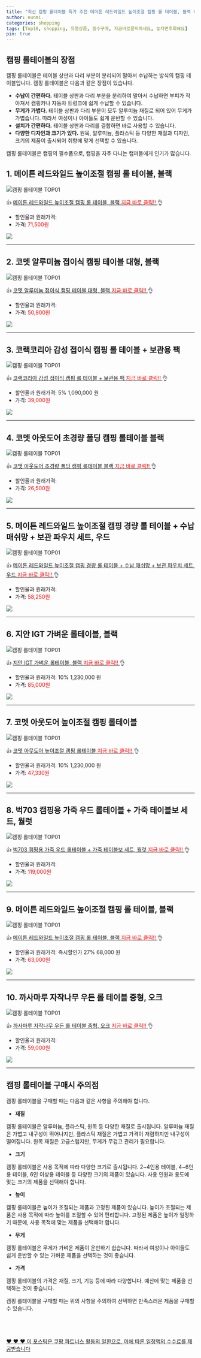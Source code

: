 ```yaml
---
title: "최신 캠핑 롤테이블 특가 추천 메이튼 레드와일드 높이조절 캠핑 롤 테이블, 블랙 비교 장점"
author: eunmi.
categories: shopping
tags: [Top10, shopping, 유행상품, 필수구매, 지금바로클릭하세요, 놓치면후회해요]
pin: true
---
```

## 캠핑 롤테이블의 장점

캠핑 롤테이블은 테이블 상판과 다리 부분이 분리되어 말아서 수납하는 방식의 캠핑 테이블입니다. 캠핑 롤테이블은 다음과 같은 장점이 있습니다.

* **수납이 간편하다.** 테이블 상판과 다리 부분을 분리하여 말아서 수납하면 부피가 작아져서 캠핑카나 자동차 트렁크에 쉽게 수납할 수 있습니다.
* **무게가 가볍다.** 테이블 상판과 다리 부분이 모두 알루미늄 재질로 되어 있어 무게가 가볍습니다. 따라서 여성이나 아이들도 쉽게 운반할 수 있습니다.
* **설치가 간편하다.** 테이블 상판과 다리를 결합하면 바로 사용할 수 있습니다.
* **다양한 디자인과 크기가 있다.** 원목, 알루미늄, 플라스틱 등 다양한 재질과 디자인, 크기의 제품이 출시되어 취향에 맞게 선택할 수 있습니다.

캠핑 롤테이블은 캠핑의 필수품으로, 캠핑을 자주 다니는 캠퍼들에게 인기가 많습니다.

   

## 1. 메이튼 레드와일드 높이조절 캠핑 롤 테이블, 블랙

![캠핑 롤테이블 TOP01](https://thumbnail6.coupangcdn.com/thumbnails/remote/230x230ex/image/retail/images/1762975484660897-acf754f7-9d48-47db-b0aa-61bf51676da0.jpg)


👍 [메이튼 레드와일드 높이조절 캠핑 롤 테이블, 블랙 <font color=red> 지금 바로 클릭!! </font> ](https://link.coupang.com/re/AFFSDP?lptag=AF3617701&subid=GithubCoopas&pageKey=6504116989&traceid=V0-153&itemId=14334644491&vendorItemId=81579222165) 👌 


- 할인율과 원래가격: 
- 가격: <span style='color:red'>71,500원</span>

[![](/discount_price.png)](https://link.coupang.com/re/AFFSDP?lptag=AF3617701&subid=GithubCoopas&pageKey=6504116989&traceid=V0-153&itemId=14334644491&vendorItemId=81579222165)

---


   

## 2. 코멧 알루미늄 접이식 캠핑 테이블 대형, 블랙

![캠핑 롤테이블 TOP01](https://thumbnail9.coupangcdn.com/thumbnails/remote/230x230ex/image/retail/images/19686204812924-daa90b2b-fa8f-4874-b84e-87506c241302.JPG)


👍 [코멧 알루미늄 접이식 캠핑 테이블 대형, 블랙 <font color=red> 지금 바로 클릭!! </font> ](https://link.coupang.com/re/AFFSDP?lptag=AF3617701&subid=GithubCoopas&pageKey=4702806339&traceid=V0-153&itemId=10330659828&vendorItemId=77612882028) 👌 


- 할인율과 원래가격: 
- 가격: <span style='color:red'>50,900원</span>

[![](/discount_price.png)](https://link.coupang.com/re/AFFSDP?lptag=AF3617701&subid=GithubCoopas&pageKey=4702806339&traceid=V0-153&itemId=10330659828&vendorItemId=77612882028)

---


   

## 3. 코랙코리아 감성 접이식 캠핑 롤 테이블 + 보관용 팩

![캠핑 롤테이블 TOP01](https://thumbnail6.coupangcdn.com/thumbnails/remote/230x230ex/image/vendor_inventory/7e00/51b39b114ab82aa5773a7315c63cdccca5db61cf1b9b7a457df9d2ba92f2.jpg)


👍 [코랙코리아 감성 접이식 캠핑 롤 테이블 + 보관용 팩 <font color=red> 지금 바로 클릭!! </font> ](https://link.coupang.com/re/AFFSDP?lptag=AF3617701&subid=GithubCoopas&pageKey=1987309911&traceid=V0-153&itemId=3381403800&vendorItemId=86760968376) 👌 


- 할인율과 원래가격: 5%  1,090,000   원
- 가격: <span style='color:red'>39,000원</span>

[![](/discount_price.png)](https://link.coupang.com/re/AFFSDP?lptag=AF3617701&subid=GithubCoopas&pageKey=1987309911&traceid=V0-153&itemId=3381403800&vendorItemId=86760968376)

---


   

## 4. 코멧 아웃도어 초경량 폴딩 캠핑 롤테이블 블랙

![캠핑 롤테이블 TOP01](https://thumbnail10.coupangcdn.com/thumbnails/remote/230x230ex/image/retail/images/6430670148763970-3906d8c3-a6a1-473f-95ba-764d84f441f7.JPG)


👍 [코멧 아웃도어 초경량 폴딩 캠핑 롤테이블 블랙 <font color=red> 지금 바로 클릭!! </font> ](https://link.coupang.com/re/AFFSDP?lptag=AF3617701&subid=GithubCoopas&pageKey=6699696760&traceid=V0-153&itemId=15513695681&vendorItemId=82732986782) 👌 


- 할인율과 원래가격: 
- 가격: <span style='color:red'>26,500원</span>

[![](/discount_price.png)](https://link.coupang.com/re/AFFSDP?lptag=AF3617701&subid=GithubCoopas&pageKey=6699696760&traceid=V0-153&itemId=15513695681&vendorItemId=82732986782)

---


   

## 5. 메이튼 레드와일드 높이조절 캠핑 경량 롤 테이블 + 수납 매쉬망 + 보관 파우치 세트, 우드

![캠핑 롤테이블 TOP01](https://thumbnail6.coupangcdn.com/thumbnails/remote/230x230ex/image/retail/images/2438522499658279-32f4fdab-42e4-43c5-b5f7-9c05aafbcbe4.jpg)


👍 [메이튼 레드와일드 높이조절 캠핑 경량 롤 테이블 + 수납 매쉬망 + 보관 파우치 세트, 우드 <font color=red> 지금 바로 클릭!! </font> ](https://link.coupang.com/re/AFFSDP?lptag=AF3617701&subid=GithubCoopas&pageKey=6765429213&traceid=V0-153&itemId=15868749557&vendorItemId=83078258420) 👌 


- 할인율과 원래가격: 
- 가격: <span style='color:red'>58,250원</span>

[![](/discount_price.png)](https://link.coupang.com/re/AFFSDP?lptag=AF3617701&subid=GithubCoopas&pageKey=6765429213&traceid=V0-153&itemId=15868749557&vendorItemId=83078258420)

---


   

## 6. 지안 IGT 가벼운 롤테이블, 블랙

![캠핑 롤테이블 TOP01](https://thumbnail8.coupangcdn.com/thumbnails/remote/230x230ex/image/vendor_inventory/84e1/45c569baf54d3a0506f4e3b182b719da5dd3a607c34049de23673dd509d8.jpg)


👍 [지안 IGT 가벼운 롤테이블, 블랙 <font color=red> 지금 바로 클릭!! </font> ](https://link.coupang.com/re/AFFSDP?lptag=AF3617701&subid=GithubCoopas&pageKey=7600963441&traceid=V0-153&itemId=20106584847&vendorItemId=87201509903) 👌 


- 할인율과 원래가격: 10%  1,230,000   원
- 가격: <span style='color:red'>85,000원</span>

[![](/discount_price.png)](https://link.coupang.com/re/AFFSDP?lptag=AF3617701&subid=GithubCoopas&pageKey=7600963441&traceid=V0-153&itemId=20106584847&vendorItemId=87201509903)

---


   

## 7. 코멧 아웃도어 높이조절 캠핑 롤테이블

![캠핑 롤테이블 TOP01](https://thumbnail9.coupangcdn.com/thumbnails/remote/230x230ex/image/retail/images/302871861075393-91dc8c36-b6b6-4767-8809-567d24083d41.jpg)


👍 [코멧 아웃도어 높이조절 캠핑 롤테이블 <font color=red> 지금 바로 클릭!! </font> ](https://link.coupang.com/re/AFFSDP?lptag=AF3617701&subid=GithubCoopas&pageKey=7297714679&traceid=V0-153&itemId=18666896279&vendorItemId=85801346741) 👌 


- 할인율과 원래가격: 10%  1,230,000   원
- 가격: <span style='color:red'>47,330원</span>

[![](/discount_price.png)](https://link.coupang.com/re/AFFSDP?lptag=AF3617701&subid=GithubCoopas&pageKey=7297714679&traceid=V0-153&itemId=18666896279&vendorItemId=85801346741)

---


   

## 8. 벅703 캠핑용 가죽 우드 롤테이블 + 가죽 테이블보 세트, 월럿

![캠핑 롤테이블 TOP01](https://thumbnail6.coupangcdn.com/thumbnails/remote/230x230ex/image/rs_quotation_api/uv6xc6oq/2037461cc56942caa33d723dd6ee3c1a.jpg)


👍 [벅703 캠핑용 가죽 우드 롤테이블 + 가죽 테이블보 세트, 월럿 <font color=red> 지금 바로 클릭!! </font> ](https://link.coupang.com/re/AFFSDP?lptag=AF3617701&subid=GithubCoopas&pageKey=5637441070&traceid=V0-153&itemId=9187114064&vendorItemId=76472931116) 👌 


- 할인율과 원래가격: 
- 가격: <span style='color:red'>119,000원</span>

[![](/discount_price.png)](https://link.coupang.com/re/AFFSDP?lptag=AF3617701&subid=GithubCoopas&pageKey=5637441070&traceid=V0-153&itemId=9187114064&vendorItemId=76472931116)

---


   

## 9. 메이튼 레드와일드 높이조절 캠핑 롤 테이블, 블랙

![캠핑 롤테이블 TOP01](https://thumbnail7.coupangcdn.com/thumbnails/remote/230x230ex/image/retail/images/1274039531732232-8ca08516-2df7-4c65-9427-0b2ab892842a.jpg)


👍 [메이튼 레드와일드 높이조절 캠핑 롤 테이블, 블랙 <font color=red> 지금 바로 클릭!! </font> ](https://link.coupang.com/re/AFFSDP?lptag=AF3617701&subid=GithubCoopas&pageKey=6504116989&traceid=V0-153&itemId=14334644493&vendorItemId=81579222184) 👌 


- 할인율과 원래가격: 즉시할인가 27%  68,000   원
- 가격: <span style='color:red'>63,000원</span>

[![](/discount_price.png)](https://link.coupang.com/re/AFFSDP?lptag=AF3617701&subid=GithubCoopas&pageKey=6504116989&traceid=V0-153&itemId=14334644493&vendorItemId=81579222184)

---


   

## 10. 까사마루 자작나무 우든 롤 테이블 중형, 오크

![캠핑 롤테이블 TOP01](https://thumbnail6.coupangcdn.com/thumbnails/remote/230x230ex/image/rs_quotation_api/4qwx1ai1/e3104768be234df3a710e3bee1594901.jpg)


👍 [까사마루 자작나무 우든 롤 테이블 중형, 오크 <font color=red> 지금 바로 클릭!! </font> ](https://link.coupang.com/re/AFFSDP?lptag=AF3617701&subid=GithubCoopas&pageKey=4758528991&traceid=V0-153&itemId=6061267011&vendorItemId=73358214201) 👌 


- 할인율과 원래가격: 
- 가격: <span style='color:red'>59,000원</span>

[![](/discount_price.png)](https://link.coupang.com/re/AFFSDP?lptag=AF3617701&subid=GithubCoopas&pageKey=4758528991&traceid=V0-153&itemId=6061267011&vendorItemId=73358214201)

---
## 캠핑 롤테이블 구매시 주의점

캠핑 롤테이블을 구매할 때는 다음과 같은 사항을 주의해야 합니다.

* **재질**

캠핑 롤테이블은 알루미늄, 플라스틱, 원목 등 다양한 재질로 출시됩니다. 알루미늄 재질은 가볍고 내구성이 뛰어나지만, 플라스틱 재질은 가볍고 가격이 저렴하지만 내구성이 떨어집니다. 원목 재질은 고급스럽지만, 무게가 무겁고 관리가 필요합니다.

* **크기**

캠핑 롤테이블은 사용 목적에 따라 다양한 크기로 출시됩니다. 2~4인용 테이블, 4~6인용 테이블, 6인 이상용 테이블 등 다양한 크기의 제품이 있습니다. 사용 인원과 용도에 맞는 크기의 제품을 선택해야 합니다.

* **높이**

캠핑 롤테이블은 높이가 조절되는 제품과 고정된 제품이 있습니다. 높이가 조절되는 제품은 사용 목적에 따라 높이를 조절할 수 있어 편리합니다. 고정된 제품은 높이가 일정하기 때문에, 사용 목적에 맞는 제품을 선택해야 합니다.

* **무게**

캠핑 롤테이블은 무게가 가벼운 제품이 운반하기 쉽습니다. 따라서 여성이나 아이들도 쉽게 운반할 수 있는 가벼운 제품을 선택하는 것이 좋습니다.

* **가격**

캠핑 롤테이블의 가격은 재질, 크기, 기능 등에 따라 다양합니다. 예산에 맞는 제품을 선택하는 것이 좋습니다.

캠핑 롤테이블을 구매할 때는 위의 사항을 주의하여 선택하면 만족스러운 제품을 구매할 수 있습니다.<br><br><br><br><br> [ ❤ ❤ ❤ 이 포스팅은 쿠팡 파트너스 활동의 일환으로, 이에 따른 일정액의 수수료를 제공받습니다](https://link.coupang.com/a/bcEFyh)